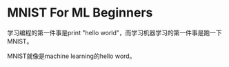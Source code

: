 # MNIST For ML Beginners

学习编程的第一件事是print "hello world"，而学习机器学习的第一件事是跑一下MNIST。

MNIST就像是machine learning的hello word。



